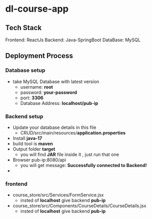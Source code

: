 # dl-course-app
## Tech Stack
Frontend: ReactJs
Backend: Java-SpringBoot
DataBase: MySQL

## Deployment Process
### Database setup
- take MySQL Database with latest version
  - username: **root**
  - password: **your-password**
  - port: **3306**
  - Database Address: **localhost/pub-ip**
 ### Backend setup
- Update your database details in this file
  - CRUD/src/main/resources/**application.properties**
- Install **java-17**
- build tool is **maven**
- Output folder **target**
  - you will find **JAR** file inside it , just run that one
- Browser pub-ip:8080/api
  - you will get message: **Successfully connected to Backend!**
- 
### frontend
- course_store/src/Services/FormService.jsx
  - insted of **localhost** give backend **pub-ip**
- course_store/src/Components/CourseDetails/CourseDetails.jsx
  - insted of **localhost** give backend **pub-ip**
